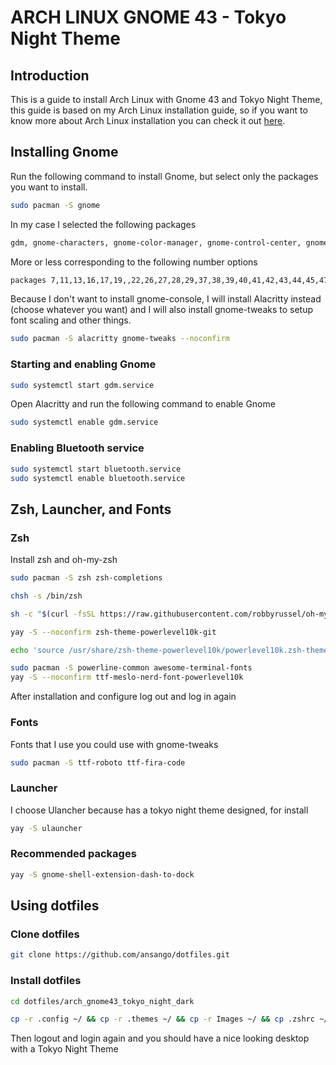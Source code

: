 # ARCH LINUX GNOME 43 - Tokyo Night Theme

## Introduction

This is a guide to install Arch Linux with Gnome 43 and Tokyo Night Theme, this guide is based on my Arch Linux installation guide, so if you want to know more about Arch Linux installation you can check it out [here](../docs/InstallArch.md).

## Installing Gnome

Run the following command to install Gnome, but select only the packages you want to install.

```bash
sudo pacman -S gnome
```

In my case I selected the following packages

```bash
gdm, gnome-characters, gnome-color-manager, gnome-control-center, gnome disk-utility, gnome-keyring, gnome-menus, gnome-session, gnome-settings-daemon, gnome-shell, gnome-shell-extensions, grilo-plugins, grilo-plugins, gvfs, gvfs-afc, gvfs-goa, gvfs-google, gvfs-gphoto2, gvfs-mtp, gvfs-nfs, gvfs-smb, nautilus, tracker3-miners,
```

More or less corresponding to the following number options

```bash
packages 7,11,13,16,17,19,,22,26,27,28,29,37,38,39,40,41,42,43,44,45,47,53
```

Because I don't want to install gnome-console, I will install Alacritty instead (choose whatever you want) and I will also install gnome-tweaks to setup font scaling and other things.

```bash
sudo pacman -S alacritty gnome-tweaks --noconfirm

```

### Starting and enabling Gnome

```bash
sudo systemctl start gdm.service
```

Open Alacritty and run the following command to enable Gnome

```bash
sudo systemctl enable gdm.service
```

### Enabling Bluetooth service

```bash
sudo systemctl start bluetooth.service
sudo systemctl enable bluetooth.service
```

## Zsh, Launcher, and Fonts

### Zsh

Install zsh and oh-my-zsh

```bash
sudo pacman -S zsh zsh-completions
```

```bash
chsh -s /bin/zsh
```

```bash
sh -c "$(curl -fsSL https://raw.githubusercontent.com/robbyrussel/oh-my-zsh/master/tools/install.sh)"
```

```bash
yay -S --noconfirm zsh-theme-powerlevel10k-git
```

```bash
echo 'source /usr/share/zsh-theme-powerlevel10k/powerlevel10k.zsh-theme' >>~/.zshrc
```

```bash
sudo pacman -S powerline-common awesome-terminal-fonts
yay -S --noconfirm ttf-meslo-nerd-font-powerlevel10k
```

After installation and configure log out and log in again

### Fonts

Fonts that I use you could use with gnome-tweaks

```bash
sudo pacman -S ttf-roboto ttf-fira-code
```

### Launcher

I choose Ulancher because has a tokyo night theme designed, for install

```bash
yay -S ulauncher
```

### Recommended packages

```bash
yay -S gnome-shell-extension-dash-to-dock
```

## Using dotfiles

### Clone dotfiles

```bash
git clone https://github.com/ansango/dotfiles.git
```

### Install dotfiles

```bash
cd dotfiles/arch_gnome43_tokyo_night_dark
```

```bash
cp -r .config ~/ && cp -r .themes ~/ && cp -r Images ~/ && cp .zshrc ~/ && cp .p10k.zsh ~/
```

Then logout and login again and you should have a nice looking desktop with a Tokyo Night Theme
